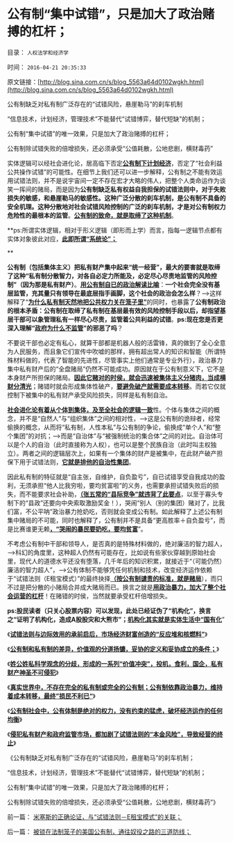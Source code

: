 # 公有制“集中试错”，只是加大了政治赌搏的杠杆；

目录： `人权法学和经济学` 

时间： `2016-04-21 20:35:33` 

原文链接：[http://blog.sina.com.cn/s/blog_5563a64d0102wgkh.html](http://blog.sina.com.cn/s/blog_5563a64d0102wgkh.html)

公有制缺乏对私有制广泛存在的“试错风险，悬崖勒马”的刹车机制

“信息技术，计划经济，管理技术”不能替代“试错博弈，替代短缺”的机制；

公有制“集中试错”的唯一效果，只是加大了政治赌搏的杠杆；

公有制除试错失败的倍增损失，还必须承受“公值耗散，公地悲剧，横财毒药”

实体逻辑可以经社会进化论，居高临下否定[**公有制下计划经济**](http://blog.sina.com.cn/s/blog_5563a64d0102w6md.html)，否定了“社会利益公共操作试错”的可能性。在细节上我们还可以进一步解释，公有制之不能有效运用试错法则，并不是说宇宙间一定不存在宏才大略的伟人，把整个人类命运作为谈笑一挥间的赌局，而是因为**公有制缺乏私有权益自我担保的试错法则中，对于失败损失的敏感，和悬崖勒马的敏感性。这种广泛分散的刹车机制，是公有制不具备的安全机理。这种分散地对社会试错风险控制的广泛的刹车机制，才是对公有制权力危险性的最根本的监管**。[**公有制的致命，就是取缔了这种机制**](../../../2010/10/9/个人主义就是实证科学的心证原则.md)。

**ps:所谓实体逻辑，相对于形义逻辑（即形而上学）而言，指每一逻辑节点都有实体对象彼此对应，[**此即所谓“系统论”；**](../../../2015/10/5/系统论对抽象的限定：奥卡姆剃刀的“简单化表述法则”；.md)

**

**公有制（包括集体主义）把私有财产集中起来“统一经营”，最大的要害就是取缔了这种“私有制分散智力，对各自必定力所能及，必定尽心尽责地监管的风险控制”（因为那是私有财产）**。[**用公有制自已的政治解读比喻**](../../../2013/5/9/全世界最低的老婆国家标准！政府为什么不管？.md)：**一个社会完全没有基层监管，充其量只有领导在最底层指手画脚，这个社会的政治会怎么样**？——>这样解释了“[**为什么私有制天然地把公共权力关在笼子里”**](../../../2013/9/12/绝对的权力，不允许有人为的限制.md)的同时，也暴露了**公有制政治的根本矛盾：公有制在取缔了私有制在基层最有效的风险控制手段以后，却指望基层干部可以象管理私有一样尽心尽责，监管着公共利益的试错**。**ps:现在您是否更深入理解“[**政府为什么不监管**](../../../2011/8/15/胡乱批评政府的国民劣根性.md)”的邪恶了吗**？

不要说干部也必定有私心，就算干部都是机器人般的活雷锋，真的做到了全心全意为人民服务，而且象它们宣传中吹嘘的那样，拥有超出常人的知识和智能（所谓特殊材料做的，代表了智能的先进性，尽管事实上他们通常是专业外行），政治暴力集中私有财产后的“全盘赌局”仍然不可能成功。原因就在于公有制意义下，它不是本身财产所担保的赌局。[**因此它赌对的时侯，就会迅速被集体主义分猪肉，当成横财分清光**](../../../2015/2/2/“横财”改变了替代的边际，社会主义不得不闭关锁国.md)；赌错时就会形成集体性破产，[**要避免破产就需要成本转移**](../../../2016/1/11/特权最大化是“边际效应”，不是“边际效用”.md)。而若它仅就控制下被集中的私有财产承受风险损失，同样是私有制自治。

[**社会进化论有着从个体到集体，及至全社会的逻辑一致**](../../../2010/3/8/西方经济学的“永恒”逻辑弱点.md)性。个体与集体之间的概念，并不是“自然人”与“组织集体”之间的相对性，——>这是公有制的诡辩者，经常偷换的概念，从而将“私有制，人性本私”与公有制的争论，偷换成“单个人”和“整个集团”的对抗；——>而是“自治体”与“被强制统治的集合体”之间的对比。自治体可以是个人的自治（此时直接称为人权），也可以是整个民族自治（此时叫主权独立）。两者之间的逻辑层次上，如果有一个集体的财产是被集中，在此财产破产担保下用于试错法则，[**它就是排他的自治性集团**](../../../2009/10/20/人权对象模型和人权经济学.md)。

因此私有制的特征就是“自主张，自维护，自负盈亏”，自已试错享受自我成功的盈利，无须承担“他人比我穷啦，要均贫富啦”的义务，也需要承担试错失败后的损失，而不能要求社会补助，[**（张五常的“县际竞争”就违背了此要点**](../../../2016/3/26/“县际竞争”？张五常是中世纪制度的主张者!.md)，以至于寡头专制下的“县政”还要向中央索取激励奖金！），哭闹“别人（别的集团）赌对了，比我们富，不公平呐”政治暴力抢奶吃，否则就会变成公有制。如此解释了上述公有制集中赌局的不可能，同时也解释了，公有制并不是具备“更高胜率＋自负盈亏”，而是比赛谁更无赖[**，“哭闹的暴民要奶吃，要均贫富**](../../../2016/3/20/左派的特点是口是心非，以至于无法理喻；.md)”。

不考虑公有制中干部和领导人，是否真的是特殊材料做的，绝对廉洁的智力超人，——>科幻的角度里，这种超人仍然有可能存在，比如说有些家伙穿越到原始社会里，现代人的道德水平还没有堕落，几千年后的知识积累，就接近于“（可能仍然）廉洁的智力超人”，——>公有体制不能够凭任何机制和技术，改变经济运作依赖于“试错法则（E租宝模式）”的最终抉择[**（按公有制谴责的标准，就是赌局**](../../../2016/4/17/姓公姓私科学观念的分歧，形成现实中一系列“价值冲突”；.md)），而只不过是把分散的小赌局合并成大赌局而已。换言之就是[**用政治暴力，加大了整个社会运营的杠杆**](../../../2016/1/7/比美元次贷激进得多的高杠杆“E租宝模式”；.md)！在赌错的时侯，当然就要承受杠杆倍增损失。

**ps:股民读者（只关心股票内容）可以发现，此处已经证伪了“机构化”，换言之“证明了机构化，造成A股股灾和大熊市”；[**机构化其实就是实体生活中“国有化**](../../../2015/12/14/“机构化”就是“股市要讲政治”的“政治正确”；.md)**”

《[**试错法则与边际效用的承前启后，市场经济财富创造的“反应堆和核燃料”**](../../../2016/4/15/试错法则与边际效用的承前启后.md)》

《[**公有制和私有制的差异，价值观的分道扬镳，妥协的定义和妥协成立的条件；**](../../../2016/4/16/姓公姓私的“科学分歧”，妥协的定义和妥协成立的条件；.md)》

《[**姓公姓私科学观念的分歧，形成的一系列“价值冲突”，投机，食利，国企，私有财产神圣不可侵犯**](../../../2016/4/17/姓公姓私科学观念的分歧，形成现实中一系列“价值冲突”；.md)》

《[**真实世界中，不存在完全的私有制或完全的公有制；公有制依靠政治暴力，维持着成本转移，最终”损民不利已“**](../../../2016/4/18/历史上所有专制政体的灭亡，都是特权自利导致经济均衡不能建立.md)》

《[**公有制社会中，公有体制是绝对的权力，没有约束的猛虎，破坏经济运作的任何均衡**](../../../2016/4/19/被锁在法制笼子的美国公有制，通往奴役之路的三道防线；.md)》

《[**侵犯私有财产和政府监管市场，都加剧了试错法则的“本金风险”，导致经营的终止**](../../../2016/4/20/（科学逻辑＋社会进化论）隔离了对“试错法则”的道德攻击.md)》

《公有制缺乏对私有制广泛存在的“试错风险，悬崖勒马”的刹车机制；

“信息技术，计划经济，管理技术”不能替代“试错博弈，替代短缺”的机制；

公有制“集中试错”的唯一效果，只是加大了政治赌搏的杠杆；

公有制除试错失败的倍增损失，还必须承受“公值耗散，公地悲剧，横财毒药”》

前一篇： [米塞斯的正确论证，与“试错法则－E租宝模式”的关联；](../../../2016/4/24/米塞斯的正确论证，与“试错法则－E租宝模式”的关联；.md)

后一篇： [被锁在法制笼子的美国公有制，通往奴役之路的三道防线；](../../../2016/4/19/被锁在法制笼子的美国公有制，通往奴役之路的三道防线；.md)

